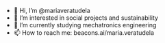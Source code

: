 - 👋 Hi, I’m @mariaveratudela
- 👀 I’m interested in social projects and sustainability
- 🌱 I’m currently studying mechatronics engineering
- 📫 How to reach me: beacons.ai/maria.veratudela

<!---
mariaveratudela/mariaveratudela is a ✨ special ✨ repository because its `README.md` (this file) appears on your GitHub profile.
You can click the Preview link to take a look at your changes.
--->

